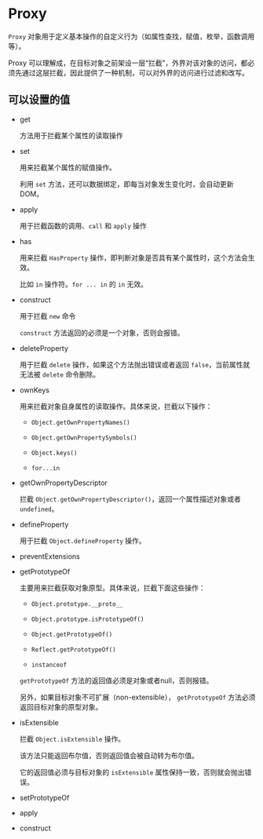 # Proxy

`Proxy` 对象用于定义基本操作的自定义行为（如属性查找，赋值，枚举，函数调用等）。

Proxy 可以理解成，在目标对象之前架设一层“拦截”，外界对该对象的访问，都必须先通过这层拦截，因此提供了一种机制，可以对外界的访问进行过滤和改写。

## 可以设置的值

* get

  方法用于拦截某个属性的读取操作

* set

  用来拦截某个属性的赋值操作。

  利用 `set` 方法，还可以数据绑定，即每当对象发生变化时，会自动更新 DOM。

* apply

  用于拦截函数的调用、`call` 和 `apply` 操作

* has

  用来拦截 `HasProperty` 操作，即判断对象是否具有某个属性时，这个方法会生效。

  比如 `in` 操作符。`for ... in` 的 `in` 无效。

* construct

   用于拦截 `new` 命令

   `construct` 方法返回的必须是一个对象，否则会报错。

* deleteProperty

  用于拦截 `delete` 操作，如果这个方法抛出错误或者返回 `false`，当前属性就无法被 `delete` 命令删除。

* ownKeys

  用来拦截对象自身属性的读取操作。具体来说，拦截以下操作：

  * `Object.getOwnPropertyNames()`

  * `Object.getOwnPropertySymbols()`

  * `Object.keys()`

  * `for...in`

* getOwnPropertyDescriptor

  拦截 `Object.getOwnPropertyDescriptor()`，返回一个属性描述对象或者 `undefined`。

* defineProperty

  用于拦截 `Object.defineProperty` 操作。

* preventExtensions


* getPrototypeOf

  主要用来拦截获取对象原型。具体来说，拦截下面这些操作：

  * `Object.prototype.__proto__`

  * `Object.prototype.isPrototypeOf()`

  * `Object.getPrototypeOf()`

  * `Reflect.getPrototypeOf()`

  * `instanceof`

  `getPrototypeOf` 方法的返回值必须是对象或者null，否则报错。

  另外，如果目标对象不可扩展（non-extensible）， `getPrototypeOf` 方法必须返回目标对象的原型对象。

* isExtensible

  拦截 `Object.isExtensible` 操作。

  该方法只能返回布尔值，否则返回值会被自动转为布尔值。

  它的返回值必须与目标对象的 `isExtensible` 属性保持一致，否则就会抛出错误。

* setPrototypeOf

* apply


* construct

